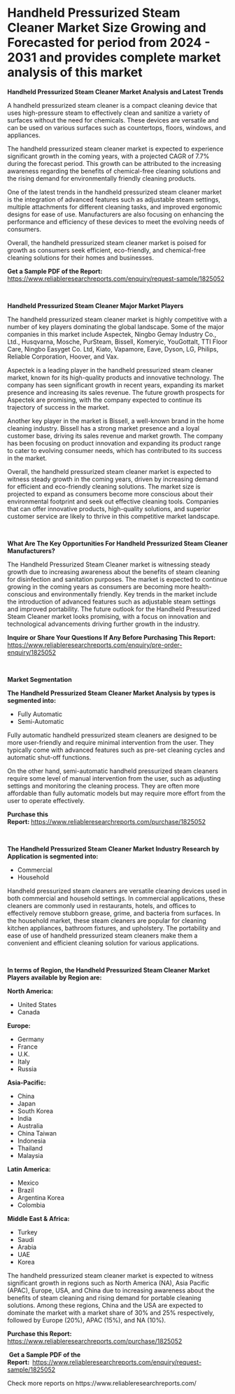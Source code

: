 <p><h1>Handheld Pressurized Steam Cleaner Market Size Growing and Forecasted for period from 2024 - 2031 and provides complete market analysis of this market</h1></p><p><strong>Handheld Pressurized Steam Cleaner Market Analysis and Latest Trends</strong></p>
<p><p>A handheld pressurized steam cleaner is a compact cleaning device that uses high-pressure steam to effectively clean and sanitize a variety of surfaces without the need for chemicals. These devices are versatile and can be used on various surfaces such as countertops, floors, windows, and appliances.</p><p>The handheld pressurized steam cleaner market is expected to experience significant growth in the coming years, with a projected CAGR of 7.7% during the forecast period. This growth can be attributed to the increasing awareness regarding the benefits of chemical-free cleaning solutions and the rising demand for environmentally friendly cleaning products. </p><p>One of the latest trends in the handheld pressurized steam cleaner market is the integration of advanced features such as adjustable steam settings, multiple attachments for different cleaning tasks, and improved ergonomic designs for ease of use. Manufacturers are also focusing on enhancing the performance and efficiency of these devices to meet the evolving needs of consumers.</p><p>Overall, the handheld pressurized steam cleaner market is poised for growth as consumers seek efficient, eco-friendly, and chemical-free cleaning solutions for their homes and businesses.</p></p>
<p><strong>Get a Sample PDF of the Report:&nbsp;</strong> <a href="https://www.reliableresearchreports.com/enquiry/request-sample/1825052">https://www.reliableresearchreports.com/enquiry/request-sample/1825052</a></p>
<p>&nbsp;</p>
<p><strong>Handheld Pressurized Steam Cleaner Major Market Players</strong></p>
<p><p>The handheld pressurized steam cleaner market is highly competitive with a number of key players dominating the global landscape. Some of the major companies in this market include Aspectek, Ningbo Gemay Industry Co., Ltd., Husqvarna, Mosche, PurSteam, Bissell, Komeryic, YouGottaIt, TTI Floor Care, Ningbo Easyget Co. Ltd, Kiato, Vapamore, Eave, Dyson, LG, Philips, Reliable Corporation, Hoover, and Vax.</p><p>Aspectek is a leading player in the handheld pressurized steam cleaner market, known for its high-quality products and innovative technology. The company has seen significant growth in recent years, expanding its market presence and increasing its sales revenue. The future growth prospects for Aspectek are promising, with the company expected to continue its trajectory of success in the market.</p><p>Another key player in the market is Bissell, a well-known brand in the home cleaning industry. Bissell has a strong market presence and a loyal customer base, driving its sales revenue and market growth. The company has been focusing on product innovation and expanding its product range to cater to evolving consumer needs, which has contributed to its success in the market.</p><p>Overall, the handheld pressurized steam cleaner market is expected to witness steady growth in the coming years, driven by increasing demand for efficient and eco-friendly cleaning solutions. The market size is projected to expand as consumers become more conscious about their environmental footprint and seek out effective cleaning tools. Companies that can offer innovative products, high-quality solutions, and superior customer service are likely to thrive in this competitive market landscape.</p></p>
<p>&nbsp;</p>
<p><strong>What Are The Key Opportunities For Handheld Pressurized Steam Cleaner Manufacturers?</strong></p>
<p><p>The Handheld Pressurized Steam Cleaner market is witnessing steady growth due to increasing awareness about the benefits of steam cleaning for disinfection and sanitation purposes. The market is expected to continue growing in the coming years as consumers are becoming more health-conscious and environmentally friendly. Key trends in the market include the introduction of advanced features such as adjustable steam settings and improved portability. The future outlook for the Handheld Pressurized Steam Cleaner market looks promising, with a focus on innovation and technological advancements driving further growth in the industry.</p></p>
<p><strong>Inquire or Share Your Questions If Any Before Purchasing This Report:</strong> <a href="https://www.reliableresearchreports.com/enquiry/pre-order-enquiry/1825052">https://www.reliableresearchreports.com/enquiry/pre-order-enquiry/1825052</a></p>
<p>&nbsp;</p>
<p><strong>Market Segmentation</strong></p>
<p><strong>The Handheld Pressurized Steam Cleaner Market Analysis by types is segmented into:</strong></p>
<p><ul><li>Fully Automatic</li><li>Semi-Automatic</li></ul></p>
<p><p>Fully automatic handheld pressurized steam cleaners are designed to be more user-friendly and require minimal intervention from the user. They typically come with advanced features such as pre-set cleaning cycles and automatic shut-off functions.</p><p>On the other hand, semi-automatic handheld pressurized steam cleaners require some level of manual intervention from the user, such as adjusting settings and monitoring the cleaning process. They are often more affordable than fully automatic models but may require more effort from the user to operate effectively.</p></p>
<p><strong>Purchase this Report:&nbsp;</strong><a href="https://www.reliableresearchreports.com/purchase/1825052">https://www.reliableresearchreports.com/purchase/1825052</a></p>
<p>&nbsp;</p>
<p><strong>The Handheld Pressurized Steam Cleaner Market Industry Research by Application is segmented into:</strong></p>
<p><ul><li>Commercial</li><li>Household</li></ul></p>
<p><p>Handheld pressurized steam cleaners are versatile cleaning devices used in both commercial and household settings. In commercial applications, these cleaners are commonly used in restaurants, hotels, and offices to effectively remove stubborn grease, grime, and bacteria from surfaces. In the household market, these steam cleaners are popular for cleaning kitchen appliances, bathroom fixtures, and upholstery. The portability and ease of use of handheld pressurized steam cleaners make them a convenient and efficient cleaning solution for various applications.</p></p>
<p>&nbsp;</p>
<p><strong>In terms of Region, the Handheld Pressurized Steam Cleaner Market Players available by Region are:</strong></p>
<p>
    <p> <strong> North America: </strong>
        <ul>
            <li>United States</li>
            <li>Canada</li>
        </ul>
        </p> 
    <p> <strong> Europe: </strong>
        <ul>
            <li>Germany</li>
            <li>France</li>
            <li>U.K.</li>
            <li>Italy</li>
            <li>Russia</li>
        </ul>
        </p> 
    <p> <strong> Asia-Pacific: </strong>
        <ul>
            <li>China</li>
            <li>Japan</li>
            <li>South Korea</li>
            <li>India</li>
            <li>Australia</li>
            <li>China Taiwan</li>
            <li>Indonesia</li>
            <li>Thailand</li>
            <li>Malaysia</li>
        </ul>
        </p> 
    <p> <strong> Latin America: </strong>
        <ul>
            <li>Mexico</li>
            <li>Brazil</li>
            <li>Argentina Korea</li>
            <li>Colombia</li>
        </ul>
        </p> 
    <p> <strong> Middle East & Africa: </strong>
        <ul>
            <li>Turkey</li>
            <li>Saudi</li>
            <li>Arabia</li>
            <li>UAE</li>
            <li>Korea</li>
        </ul>
    </p>
    </p>
<p><p>The handheld pressurized steam cleaner market is expected to witness significant growth in regions such as North America (NA), Asia Pacific (APAC), Europe, USA, and China due to increasing awareness about the benefits of steam cleaning and rising demand for portable cleaning solutions. Among these regions, China and the USA are expected to dominate the market with a market share of 30% and 25% respectively, followed by Europe (20%), APAC (15%), and NA (10%).</p></p>
<p><strong>Purchase this Report: </strong><a href="https://www.reliableresearchreports.com/purchase/1825052">https://www.reliableresearchreports.com/purchase/1825052</a></p>
<p>&nbsp;<strong>Get a Sample PDF of the Report:&nbsp;&nbsp;</strong><a href="https://www.reliableresearchreports.com/enquiry/request-sample/1825052">https://www.reliableresearchreports.com/enquiry/request-sample/1825052</a></p>
<p><strong></strong></p>
<p>Check more reports on https://www.reliableresearchreports.com/</p>